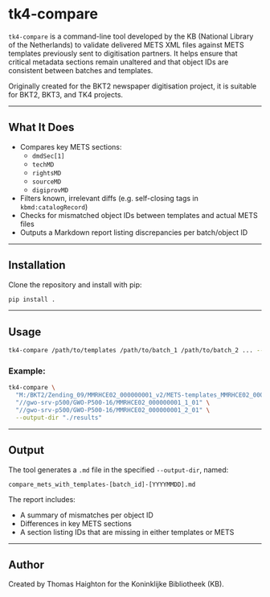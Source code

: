 # tk4-compare

`tk4-compare` is a command-line tool developed by the KB (National Library of the Netherlands) to validate delivered METS XML files against METS templates previously sent to digitisation partners. It helps ensure that critical metadata sections remain unaltered and that object IDs are consistent between batches and templates.

Originally created for the BKT2 newspaper digitisation project, it is suitable for BKT2, BKT3, and TK4 projects.

---

## What It Does

- Compares key METS sections:
  - `dmdSec[1]`
  - `techMD`
  - `rightsMD`
  - `sourceMD`
  - `digiprovMD`
- Filters known, irrelevant diffs (e.g. self-closing tags in `kbmd:catalogRecord`)
- Checks for mismatched object IDs between templates and actual METS files
- Outputs a Markdown report listing discrepancies per batch/object ID

---

## Installation

Clone the repository and install with pip:

```bash
pip install .
```

---

## Usage

```bash
tk4-compare /path/to/templates /path/to/batch_1 /path/to/batch_2 ... --output-dir /path/to/output
```

### Example:

```bash
tk4-compare \
  "M:/BKT2/Zending_09/MMRHCE02_000000001_v2/METS-templates_MMRHCE02_000000001_v2" \
  "//gwo-srv-p500/GWO-P500-16/MMRHCE02_000000001_1_01" \
  "//gwo-srv-p500/GWO-P500-16/MMRHCE02_000000001_2_01" \
  --output-dir "./results"
```

---

## Output

The tool generates a `.md` file in the specified `--output-dir`, named:

```
compare_mets_with_templates-[batch_id]-[YYYYMMDD].md
```

The report includes:

- A summary of mismatches per object ID
- Differences in key METS sections
- A section listing IDs that are missing in either templates or METS

---

## Author

Created by Thomas Haighton for the Koninklijke Bibliotheek (KB).
